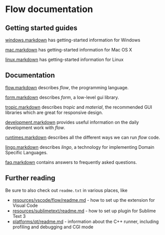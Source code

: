 # Flow documentation

## Getting started guides

[windows.markdown](windows.markdown) has getting-started information for Windows

[mac.markdown](mac.markdown) has getting-started information for Mac OS X

[linux.markdown](linux.markdown) has getting-started information for Linux

## Documentation

[flow.markdown](flow.markdown) describes *flow*, the programming language.

[form.markdown](form.markdown) describes *form*, a low-level gui library.

[tropic.markdown](tropic.markdown) describes *tropic* and *material*, the recommended GUI libraries which are great for responsive design.

[development.markdown](development.markdown) provides useful information on the daily development work with *flow*.

[runtimes.markdown](runtimes.markdown) describes all the different ways we can run *flow* code.

[lingo.markdown](lingo.markdown) describes *lingo*, a technology for implementing Domain Specific Languages.

[faq.markdown](faq.markdown) contains answers to frequently asked questions.


## Further reading

Be sure to also check out `readme.txt` in various places, like

* [resources/vscode/flow/readme.md](../resources/vscode/flow/README.md) - how to set up the extension for Visual Code
* [resources/sublimetext/readme.md](../resources/sublimetext/readme.md) - how to set up plugin for Sublime Text 3
* [platforms/qt/readme.md](../platforms/qt/readme.md) - information about the C++ runner, including profiling and debugging and CGI mode
